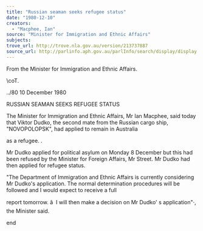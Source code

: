 ```yaml
---
title: "Russian seaman seeks refugee status"
date: "1980-12-10"
creators:
  - "Macphee, Ian"
source: "Minister for Immigration and Ethnic Affairs"
subjects:
trove_url: http://trove.nla.gov.au/version/213737887
source_url: http://parlinfo.aph.gov.au/parlInfo/search/display/display.w3p;query=Id%3A%22media/pressrel/HPR09000874%22
---
```


 From the Minister for Immigration  and Ethnic Affairs.

 \coT.

 ../80 10 December 1980

 RUSSIAN SEAMAN SEEKS REFUGEE STATUS

 The Minister for Immigration and Ethnic Affairs,   Mr Ian Macphee,  said today that Viktor Dudko,   the second mate from the Russian cargo ship,   "NOVOPOLOPSK",  had applied to remain in Australia 

 as a refugee.  .

 Mr Dudko applied for political asylum on Monday  8 December but this had been refused by the  Minister for Foreign Affairs,  Mr Street. Mr Dudko had then applied for refugee status.

 "The Department of Immigration and Ethnic Affairs  is currently considering Mr Dudko's application.  The normal determination procedures will be  followed and I would expect to receive a full 

 report tomorrow. â   I will then make a decision  on Mr Dudko'  s application"·, the Minister said.

 end

